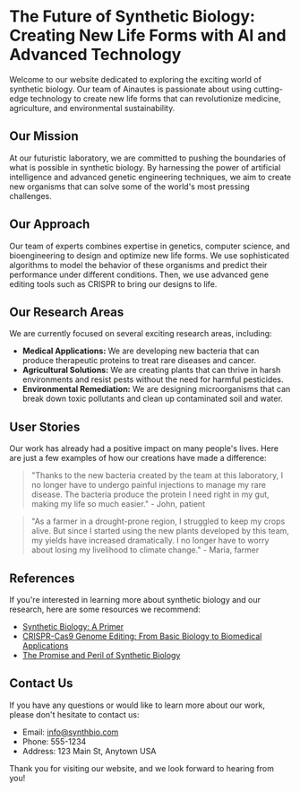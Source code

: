 <!--font:Roboto-->

# The Future of Synthetic Biology: Creating New Life Forms with AI and Advanced Technology

Welcome to our website dedicated to exploring the exciting world of synthetic biology. Our team of Ainautes is passionate about using cutting-edge technology to create new life forms that can revolutionize medicine, agriculture, and environmental sustainability.

## Our Mission

At our futuristic laboratory, we are committed to pushing the boundaries of what is possible in synthetic biology. By harnessing the power of artificial intelligence and advanced genetic engineering techniques, we aim to create new organisms that can solve some of the world's most pressing challenges.

## Our Approach

Our team of experts combines expertise in genetics, computer science, and bioengineering to design and optimize new life forms. We use sophisticated algorithms to model the behavior of these organisms and predict their performance under different conditions. Then, we use advanced gene editing tools such as CRISPR to bring our designs to life.

## Our Research Areas

We are currently focused on several exciting research areas, including:

- **Medical Applications:** We are developing new bacteria that can produce therapeutic proteins to treat rare diseases and cancer.
- **Agricultural Solutions:** We are creating plants that can thrive in harsh environments and resist pests without the need for harmful pesticides.
- **Environmental Remediation:** We are designing microorganisms that can break down toxic pollutants and clean up contaminated soil and water.

## User Stories

Our work has already had a positive impact on many people's lives. Here are just a few examples of how our creations have made a difference:

> "Thanks to the new bacteria created by the team at this laboratory, I no longer have to undergo painful injections to manage my rare disease. The bacteria produce the protein I need right in my gut, making my life so much easier." - John, patient

> "As a farmer in a drought-prone region, I struggled to keep my crops alive. But since I started using the new plants developed by this team, my yields have increased dramatically. I no longer have to worry about losing my livelihood to climate change." - Maria, farmer

## References

If you're interested in learning more about synthetic biology and our research, here are some resources we recommend:

- [Synthetic Biology: A Primer](#)
- [CRISPR-Cas9 Genome Editing: From Basic Biology to Biomedical Applications](#)
- [The Promise and Peril of Synthetic Biology](#)

## Contact Us

If you have any questions or would like to learn more about our work, please don't hesitate to contact us:

- Email: info@synthbio.com
- Phone: 555-1234
- Address: 123 Main St, Anytown USA

Thank you for visiting our website, and we look forward to hearing from you!

<!--

Write me content for website with wallpaper which alt text is:

"A futuristic laboratory where Ainautes use AI and advanced technology to create new forms of life."

The name/title of the page should not be 1:1 copy of the alt text but rather a real content of the website which is using this wallpaper.

- Use markdown format 
- Start with heading
- Heading should be short and concise
- The content should look like a real website 
- The website should not be about the wallpaper, wallpaper is just a related background
- Heading should be contain work "wallpaper" or "background"
- Include real sections like references, contact, user stories, etc. use things relevant to the page purpose.
- Feel free to use structure like headings, bullets, numbering, blockquotes, paragraphs, horizontal lines, etc.
- You can use formatting like bold or _italic_
- You can include UTF-8 emojis
- Links should be only #hash anchors (and you can refer to the document itself)
- Do not include images


---


# The Future of Synthetic Biology: Creating New Life Forms with AI and Advanced Technology

Welcome to our website dedicated to exploring the exciting world of synthetic biology. Our team of Ainautes is passionate about using cutting-edge technology to create new life forms that can revolutionize medicine, agriculture, and environmental sustainability.

## Our Mission

At our futuristic laboratory, we are committed to pushing the boundaries of what is possible in synthetic biology. By harnessing the power of artificial intelligence and advanced genetic engineering techniques, we aim to create new organisms that can solve some of the world's most pressing challenges.

## Our Approach

Our team of experts combines expertise in genetics, computer science, and bioengineering to design and optimize new life forms. We use sophisticated algorithms to model the behavior of these organisms and predict their performance under different conditions. Then, we use advanced gene editing tools such as CRISPR to bring our designs to life.

## Our Research Areas

We are currently focused on several exciting research areas, including:

- **Medical Applications:** We are developing new bacteria that can produce therapeutic proteins to treat rare diseases and cancer.
- **Agricultural Solutions:** We are creating plants that can thrive in harsh environments and resist pests without the need for harmful pesticides.
- **Environmental Remediation:** We are designing microorganisms that can break down toxic pollutants and clean up contaminated soil and water.

## User Stories

Our work has already had a positive impact on many people's lives. Here are just a few examples of how our creations have made a difference:

> "Thanks to the new bacteria created by the team at this laboratory, I no longer have to undergo painful injections to manage my rare disease. The bacteria produce the protein I need right in my gut, making my life so much easier." - John, patient

> "As a farmer in a drought-prone region, I struggled to keep my crops alive. But since I started using the new plants developed by this team, my yields have increased dramatically. I no longer have to worry about losing my livelihood to climate change." - Maria, farmer

## References

If you're interested in learning more about synthetic biology and our research, here are some resources we recommend:

- [Synthetic Biology: A Primer](#)
- [CRISPR-Cas9 Genome Editing: From Basic Biology to Biomedical Applications](#)
- [The Promise and Peril of Synthetic Biology](#)

## Contact Us

If you have any questions or would like to learn more about our work, please don't hesitate to contact us:

- Email: info@synthbio.com
- Phone: 555-1234
- Address: 123 Main St, Anytown USA

Thank you for visiting our website, and we look forward to hearing from you!

-->
